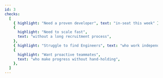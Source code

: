 ```yaml
---
id: 3
checks:
  [
    { highlight: "Need a proven developer", text: "in-seat this week" },
    {
      highlight: "Need to scale fast",
      text: "without a long recruitment process",
    },
    { highlight: "Struggle to find Engineers", text: "who work independently" },
    {
      highlight: "Want proactive teammates",
      text: "who make progress without hand-holding",
    },
  ]
---
```

